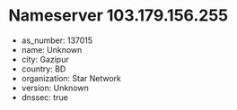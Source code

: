# Nameserver 103.179.156.255

* as_number: 137015
* name: Unknown
* city: Gazipur
* country: BD
* organization: Star Network
* version: Unknown
* dnssec: true
